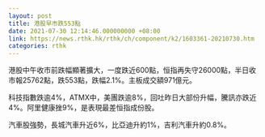 ```yaml
---
layout: post
title: 港股早市跌553點
date: 2021-07-30 12:14:46.000000000 +08:00
link: https://news.rthk.hk/rthk/ch/component/k2/1603361-20210730.htm
categories: rthk
---
```


港股中午收市前跌幅顯著擴大，一度跌近600點，恒指再失守26000點，半日收市報25762點，跌553點，跌幅2.1%。主板成交額971億元。

科技指數跌逾4%，ATMX中，美團跌逾8%，回吐昨日大部份升幅，騰訊亦跌近4%。阿里健康挫9%，是表現最差恒指成份股。

汽車股強勢，長城汽車升近6%，比亞迪升約1%，吉利汽車升約0.8%。
